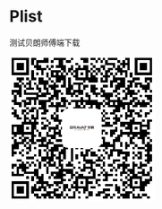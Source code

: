 # Plist
测试贝朗师傅端下载

![image](https://raw.githubusercontent.com/jimju/ForReleaseApk/master/BravatMaster/http/1553480637.png)


